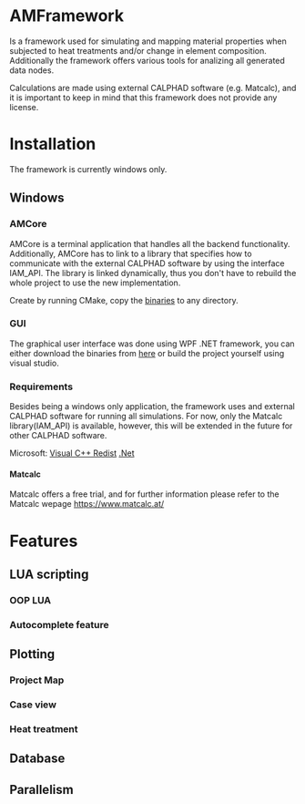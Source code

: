 # AMFramework
Is a framework used for simulating and mapping material properties when subjected to heat treatments and/or change in element composition. Additionally the framework offers various tools for analizing all generated data nodes.

Calculations are made using external CALPHAD software (e.g. Matcalc), and it is important to keep in mind that this framework does not provide any license.

# Installation
The framework is currently windows only.

## Windows
### AMCore
AMCore is a terminal application that handles all the backend functionality. Additionally, AMCore has to link to a library that specifies how to communicate with the external CALPHAD software by using the interface IAM_API. The library is linked dynamically, thus you don't have to rebuild the whole project to use the new implementation.

Create by running CMake, copy the [binaries](https://syncandshare.lrz.de/getlink/fiFESSiL5grTWwaT4a9R5K/) to any directory.

### GUI
The graphical user interface was done using WPF .NET framework, you can either download the binaries from [here](https://syncandshare.lrz.de/getlink/fiFESSiL5grTWwaT4a9R5K/) or build the project yourself using visual studio.

### Requirements
Besides being a windows only application, the framework uses and external CALPHAD software for running all simulations. For now, only the Matcalc library(IAM_API) is available, however, this will be extended in the future for other CALPHAD software.

Microsoft:
[Visual C++ Redist](https://www.microsoft.com/de-de/download/details.aspx?id=48145)
[.Net](https://dotnet.microsoft.com/en-us/download/dotnet/6.0)

#### Matcalc
Matcalc offers a free trial, and for further information please refer to the Matcalc wepage https://www.matcalc.at/

# Features

## LUA scripting

### OOP LUA

### Autocomplete feature

## Plotting

### Project Map
### Case view
### Heat treatment

## Database

## Parallelism

